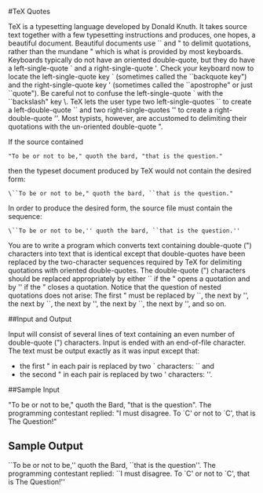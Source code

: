 #TeX Quotes 

TeX is a typesetting language developed by Donald Knuth. It takes source text together with a few typesetting instructions and produces, one hopes, a beautiful document. Beautiful documents use \`\` and " to delimit quotations, rather than the mundane " which is what is provided by most keyboards. Keyboards typically do not have an oriented double-quote, but they do have a left-single-quote \` and a right-single-quote '. Check your keyboard now to locate the left-single-quote key \` (sometimes called the \`\`backquote key") and the right-single-quote key ' (sometimes called the \`\`apostrophe" or just \`\`quote"). Be careful not to confuse the left-single-quote \` with the \``backslash" key \\. TeX lets the user type two left-single-quotes \`` to create a left-double-quote `` and two right-single-quotes '' to create a right-double-quote ''. Most typists, however, are accustomed to delimiting their quotations with the un-oriented double-quote ".

If the source contained

	"To be or not to be," quoth the bard, "that is the question."

then the typeset document produced by TeX would not contain the desired form:

	\``To be or not to be," quoth the bard, ``that is the question."

In order to produce the desired form, the source file must contain the sequence:

	\``To be or not to be,'' quoth the bard, ``that is the question.''

You are to write a program which converts text containing double-quote (") characters into text that is identical except that double-quotes have been replaced by the two-character sequences required by TeX for delimiting quotations with oriented double-quotes. The double-quote (") characters should be replaced appropriately by either \`` if the " opens a quotation and by '' if the " closes a quotation. Notice that the question of nested quotations does not arise: The first " must be replaced by \``, the next by '', the next by \``, the next by '', the next by ``, the next by '', and so on.

##Input and Output

Input will consist of several lines of text containing an even number of double-quote (") characters. Input is ended with an end-of-file character. The text must be output exactly as it was input except that:

 - the first " in each pair is replaced by two ` characters: `` and
 - the second " in each pair is replaced by two ' characters: ''.
 
##Sample Input

"To be or not to be," quoth the Bard, "that is the question". The programming contestant replied: "I must disagree. To \`C' or not to `C', that is The Question!"

## Sample Output

\`\`To be or not to be,'' quoth the Bard, \`\`that is the question''. The programming contestant replied: \`\`I must disagree.
To \`C' or not to `C', that is The Question!''